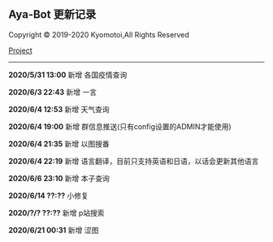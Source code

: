 ## Aya-Bot 更新记录

Copyright © 2019-2020 Kyomotoi,All Rights Reserved

[Project](https://github.com/Kyomotoi/Aya)

---
**2020/5/31 13:00**
新增 各国疫情查询

**2020/6/3 22:43**
新增 一言

**2020/6/4 12:53**
新增 天气查询

**2020/6/4 19:00**
新增 群信息推送(只有config设置的ADMIN才能使用)

**2020/6/4 21:35**
新增 以图搜番

**2020/6/4 22:19**
新增 语言翻译，目前只支持英语和日语，以话会更新其他语言

**2020/6/6 23:10**
新增 本子查询

**2020/6/14 ??:??**
小修复

**2020/?/? ??:??**
新增 p站搜索

**2020/6/21 00:31**
新增 涩图
